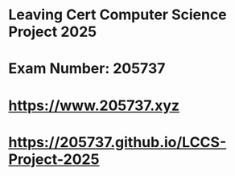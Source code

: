 # Leaving Cert Computer Science Project 2025
# Exam Number: 205737
# https://www.205737.xyz
# https://205737.github.io/LCCS-Project-2025
